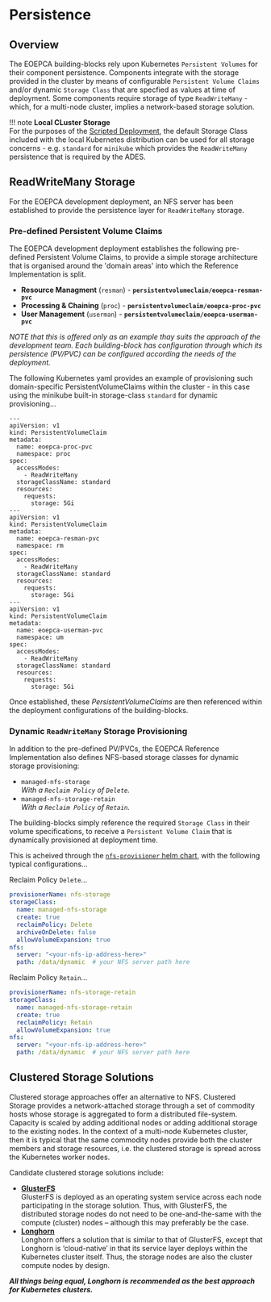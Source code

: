 # Persistence

## Overview

The EOEPCA building-blocks rely upon Kubernetes `Persistent Volumes` for their component persistence. Components integrate with the storage provided in the cluster by means of configurable `Persistent Volume Claims` and/or dynamic `Storage Class` that are specfied as values at time of deployment. Some components require storage of type  `ReadWriteMany` - which, for a multi-node cluster, implies a network-based storage solution.

!!! note
    **Local CLuster Storage**<br>
    For the purposes of the [Scripted Deployment](../quickstart/scripted-deployment.md), the default Storage Class included with the local Kubernetes distribution can be used for all storage concerns - e.g. `standard` for `minikube` which provides the `ReadWriteMany` persistence that is required by the ADES.

## ReadWriteMany Storage

For the EOEPCA development deployment, an NFS server has been established to provide the persistence layer for `ReadWriteMany` storage.

### Pre-defined Persistent Volume Claims

The EOEPCA development deployment establishes the following pre-defined Persistent Volume Claims, to provide a simple storage architecture that is organised around the 'domain areas' into which the Reference Implementation is split.

* **Resource Managment** (`resman`) - **`persistentvolumeclaim/eoepca-resman-pvc`**
* **Processing & Chaining** (`proc`) - **`persistentvolumeclaim/eoepca-proc-pvc`**
* **User Management** (`userman`) - **`persistentvolumeclaim/eoepca-userman-pvc`**

_NOTE that this is offered only as an example thay suits the approach of the development team. Each building-block has configuration through which its persistence (PV/PVC) can be configured according the needs of the deployment._

The following Kubernetes yaml provides an example of provisioning such domain-specific PersistentVolumeClaims within the cluster - in this case using the minikube built-in storage-class `standard` for dynamic provisioning...

```
---
apiVersion: v1
kind: PersistentVolumeClaim
metadata:
  name: eoepca-proc-pvc
  namespace: proc
spec:
  accessModes:
    - ReadWriteMany
  storageClassName: standard
  resources:
    requests:
      storage: 5Gi
---
apiVersion: v1
kind: PersistentVolumeClaim
metadata:
  name: eoepca-resman-pvc
  namespace: rm
spec:
  accessModes:
    - ReadWriteMany
  storageClassName: standard
  resources:
    requests:
      storage: 5Gi
---
apiVersion: v1
kind: PersistentVolumeClaim
metadata:
  name: eoepca-userman-pvc
  namespace: um
spec:
  accessModes:
    - ReadWriteMany
  storageClassName: standard
  resources:
    requests:
      storage: 5Gi
```

Once established, these _PersistentVolumeClaims_ are then referenced within the deployment configurations of the building-blocks.

### Dynamic `ReadWriteMany` Storage Provisioning

In addition to the pre-defined PV/PVCs, the EOEPCA Reference Implementation also defines NFS-based storage classes for dynamic storage provisioning:

* `managed-nfs-storage`<br>
  *With a `Reclaim Policy` of `Delete`.*
* `managed-nfs-storage-retain`<br>
  *With a `Reclaim Policy` of `Retain`.*

The building-blocks simply reference the required `Storage Class` in their volume specifications, to receive a `Persistent Volume Claim` that is dynamically provisioned at deployment time.

This is acheived through the [`nfs-provisioner` helm chart](https://github.com/EOEPCA/helm-charts/tree/main/charts/nfs-provisioner), with the following typical configurations...

Reclaim Policy `Delete`...
```yaml
provisionerName: nfs-storage
storageClass:
  name: managed-nfs-storage
  create: true
  reclaimPolicy: Delete
  archiveOnDelete: false
  allowVolumeExpansion: true
nfs:
  server: "<your-nfs-ip-address-here>"
  path: /data/dynamic  # your NFS server path here
```

Reclaim Policy `Retain`...
```yaml
provisionerName: nfs-storage-retain
storageClass:
  name: managed-nfs-storage-retain
  create: true
  reclaimPolicy: Retain
  allowVolumeExpansion: true
nfs:
  server: "<your-nfs-ip-address-here>"
  path: /data/dynamic  # your NFS server path here
```

## Clustered Storage Solutions

Clustered storage approaches offer an alternative to NFS. Clustered Storage provides a network-attached storage through a set of commodity hosts whose storage is aggregated to form a distributed file-system. Capacity is scaled by adding additional nodes or adding additional storage to the existing nodes. In the context of a multi-node Kubernetes cluster, then it is typical that the same commodity nodes provide both the cluster members and storage resources, i.e. the clustered storage is spread across the Kubernetes worker nodes.

Candidate clustered storage solutions include:

* **[GlusterFS](https://www.gluster.org/)**<br>
  GlusterFS is deployed as an operating system service across each node participating in the storage solution. Thus, with GlusterFS, the distributed storage nodes do not need to be one-and-the-same with the compute (cluster) nodes – although this may preferably be the case.
* **[Longhorn](https://longhorn.io/)**<br>
  Longhorn offers a solution that is similar to that of GlusterFS, except that Longhorn is ‘cloud-native’ in that its service layer deploys within the Kubernetes cluster itself. Thus, the storage nodes are also the cluster compute nodes by design.

**_All things being equal, Longhorn is recommended as the best approach for Kubernetes clusters._**
